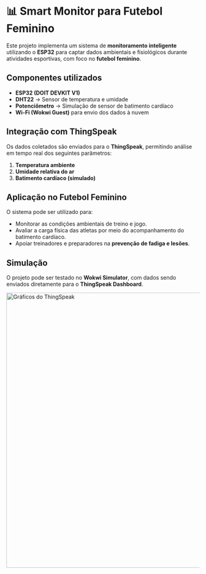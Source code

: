 # 📊 Smart Monitor para Futebol Feminino  

Este projeto implementa um sistema de **monitoramento inteligente** utilizando o **ESP32** para captar dados ambientais e fisiológicos durante atividades esportivas, com foco no **futebol feminino**.  

## Componentes utilizados
- **ESP32 (DOIT DEVKIT V1)**  
- **DHT22** → Sensor de temperatura e umidade  
- **Potenciômetro** → Simulação de sensor de batimento cardíaco  
- **Wi-Fi (Wokwi Guest)** para envio dos dados à nuvem  

## Integração com ThingSpeak
Os dados coletados são enviados para o **ThingSpeak**, permitindo análise em tempo real dos seguintes parâmetros:  
1. **Temperatura ambiente**  
2. **Umidade relativa do ar**  
3. **Batimento cardíaco (simulado)**  

## Aplicação no Futebol Feminino
O sistema pode ser utilizado para:  
- Monitorar as condições ambientais de treino e jogo.  
- Avaliar a carga física das atletas por meio do acompanhamento do batimento cardíaco.  
- Apoiar treinadores e preparadores na **prevenção de fadiga e lesões**.  

## Simulação
O projeto pode ser testado no **Wokwi Simulator**, com dados sendo enviados diretamente para o **ThingSpeak Dashboard**.  

<img width="1048" height="716" alt="Gráficos do ThingSpeak" src="https://github.com/user-attachments/assets/7666a056-59f1-4b7d-8ddb-3d8b19d128b9" />


